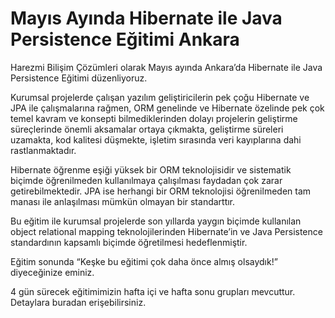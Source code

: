 # Mayıs Ayında Hibernate ile Java Persistence Eğitimi Ankara

Harezmi Bilişim Çözümleri olarak Mayıs ayında Ankara’da Hibernate ile Java Persistence Eğitimi düzenliyoruz.

Kurumsal projelerde çalışan yazılım geliştiricilerin pek çoğu Hibernate ve JPA ile çalışmalarına rağmen, ORM genelinde 
ve Hibernate özelinde pek çok temel kavram ve konsepti bilmediklerinden dolayı projelerin geliştirme süreçlerinde önemli 
aksamalar ortaya çıkmakta, geliştirme süreleri uzamakta, kod kalitesi düşmekte, işletim sırasında veri kayıplarına dahi 
rastlanmaktadır.

Hibernate öğrenme eşiği yüksek bir ORM teknolojisidir ve sistematik biçimde öğrenilmeden kullanılmaya çalışılması faydadan 
çok zarar getirebilmektedir. JPA ise herhangi bir ORM teknolojisi öğrenilmeden tam manası ile anlaşılması mümkün olmayan 
bir standarttır.

Bu eğitim ile kurumsal projelerde son yıllarda yaygın biçimde kullanılan object relational mapping teknolojilerinden 
Hibernate’in ve Java Persistence standardının kapsamlı biçimde öğretilmesi hedeflenmiştir.

Eğitim sonunda “Keşke bu eğitimi çok daha önce almış olsaydık!” diyeceğinize eminiz.

4 gün sürecek eğitimimizin hafta içi ve hafta sonu grupları mevcuttur. Detaylara buradan erişebilirsiniz.
